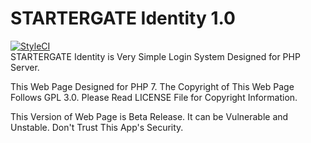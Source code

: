 # STARTERGATE Identity 1.0
[![StyleCI](https://github.styleci.io/repos/128193788/shield?branch=master)](https://github.styleci.io/repos/128193788)<br>
STARTERGATE Identity is Very Simple Login System Designed for PHP Server.

This Web Page Designed for PHP 7.
The Copyright of This Web Page Follows GPL 3.0. Please Read LICENSE File for Copyright Information.

This Version of Web Page is Beta Release. It can be Vulnerable and Unstable. Don't Trust This App's Security.
